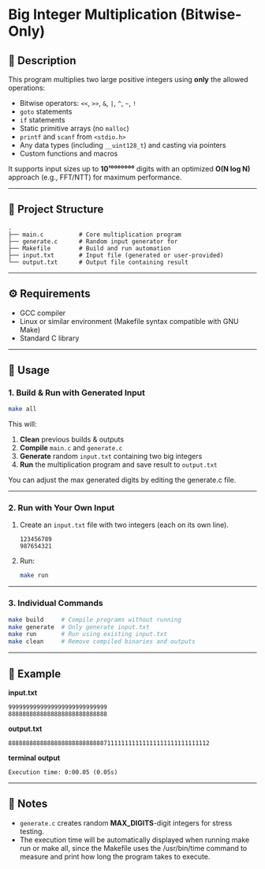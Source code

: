 # Big Integer Multiplication (Bitwise-Only)

## 📜 Description

This program multiplies two large positive integers using **only** the allowed operations:

- Bitwise operators: `<<`, `>>`, `&`, `|`, `^`, `~`, `!`
- `goto` statements
- `if` statements
- Static primitive arrays (no `malloc`)
- `printf` and `scanf` from `<stdio.h>`
- Any data types (including `__uint128_t`) and casting via pointers
- Custom functions and macros

It supports input sizes up to **10¹⁰⁰⁰⁰⁰⁰⁰** digits with an optimized **O(N log N)** approach (e.g., FFT/NTT) for maximum performance.

---

## 📂 Project Structure

```
.
├── main.c          # Core multiplication program
├── generate.c      # Random input generator for
├── Makefile        # Build and run automation
├── input.txt       # Input file (generated or user-provided)
└── output.txt      # Output file containing result
```

---

## ⚙️ Requirements

- GCC compiler
- Linux or similar environment (Makefile syntax compatible with GNU Make)
- Standard C library

---

## 🚀 Usage

### 1. Build & Run with Generated Input

```bash
make all
```

This will:

1. **Clean** previous builds & outputs
2. **Compile** `main.c` and `generate.c`
3. **Generate** random `input.txt` containing two big integers
4. **Run** the multiplication program and save result to `output.txt`

You can adjust the max generated digits by editing the generate.c file.

---

### 2. Run with Your Own Input

1. Create an `input.txt` file with two integers (each on its own line).

   ```
   123456789
   987654321
   ```

2. Run:

   ```bash
   make run
   ```

---

### 3. Individual Commands

```bash
make build     # Compile programs without running
make generate  # Only generate input.txt
make run       # Run using existing input.txt
make clean     # Remove compiled binaries and outputs
```

---

## 📝 Example

**input.txt**

```
9999999999999999999999999999
8888888888888888888888888888
```

**output.txt**

```
888888888888888888888888888711111111111111111111111111112
```

**terminal output**

```
Execution time: 0:00.05 (0.05s)
```

---

## 📌 Notes

- `generate.c` creates random **MAX_DIGITS**-digit integers for stress testing.
- The execution time will be automatically displayed when running make run or make all, since the Makefile uses the /usr/bin/time command to measure and print how long the program takes to execute.
